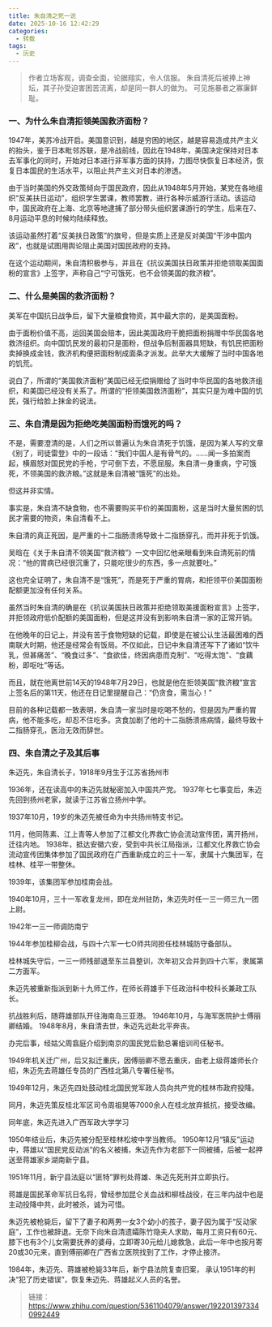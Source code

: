 ```yaml
---
title: 朱自清之死一说
date: 2025-10-16 12:42:29
categories:
  - 转载
tags:
  - 历史
---
```

> 作者立场客观，调查全面，论据翔实，令人信服。 
> 朱自清死后被捧上神坛，其子孙受迫害困苦流离，却是同一群人的做为。
> 可见施暴者之寡廉鲜耻。

### 一、为什么朱自清拒领美国救济面粉？
1947年，美苏冷战开启。美国意识到，越是穷困的地区，越是容易造成共产主义的抬头，鉴于日本毗邻苏联，是冷战前线，因此在1948年，美国决定保持对日本去军事化的同时，开始对日本进行非军事方面的扶持，力图尽快恢复日本经济，恢复日本国民的生活水平，以阻止共产主义对日本的渗透。

由于当时美国的外交政策倾向于国民政府，因此从1948年5月开始，某党在各地组织“反美扶日运动”，组织学生罢课，教师罢教，进行各种示威游行活动。该运动中，国民政府在上海、北京等地逮捕了部分带头组织罢课游行的学生，后来在7、8月运动平息的时候均陆续释放。

该运动虽然打着“反美扶日政策”的旗号，但是实质上还是反对美国“干涉中国内政”，也就是试图用舆论阻止美国对国民政府的支持。

在这个运动期间，朱自清积极参与，并且在《抗议美国扶日政策并拒绝领取美国面粉的宣言》上签字，声称自己“宁可饿死，也不会领美国的救济粮”。

### 二、什么是美国的救济面粉？

美军在中国抗日战争后，留下大量粮食物资，其中最大宗的，是美国面粉。

由于面粉价值不高，运回美国会赔本，因此美国政府干脆把面粉捐赠中华民国各地救济组织。向中国饥民发的最初只是面粉，但战争后制面器具短缺，有饥民把面粉卖掉换成金钱，救济机构便把面粉制成面条才派发。此举大大缓解了当时中国各地的饥荒。

说白了，所谓的“美国救济面粉”美国已经无偿捐赠给了当时中华民国的各地救济组织，和美国已经没有关系了。所谓的“拒领美国救济面粉”，其实只是为难中国的饥民，强行给脸上抹金的说法。

### 三、朱自清是因为拒绝吃美国面粉而饿死的吗？

不是，需要澄清的是，人们之所以普遍认为朱自清死于饥饿，是因为某人写的文章《别了，司徒雷登》中的一段话：“我们中国人是有骨气的。……闻一多拍案而起，横眉怒对国民党的手枪，宁可倒下去，不愿屈服。朱自清一身重病，宁可饿死，不领美国的救济粮。”这就是朱自清被“饿死”的出处。

但这并非实情。

事实是，朱自清不缺食物，也不需要购买平价的美国面粉，这是当时大量贫困的饥民才需要的物资，朱自清看不上。

朱自清的真正死因，是严重的十二指肠溃疡导致十二指肠穿孔，而并非死于饥饿。

吴晗在《关于朱自清不领美国“救济粮”》一文中回忆他亲眼看到朱自清死前的情况：“他的胃病已经很沉重了，只能吃很少的东西，多一点就要吐。”

这也完全证明了，朱自清不是“饿死”，而是死于严重的胃病，和拒领平价美国面粉配额更加没有任何关系。

虽然当时朱自清的确是在《抗议美国扶日政策并拒绝领取美援面粉宣言》上签字，并拒领政府低价配额的美国面粉，但是这并没有到影响朱自清一家的正常开销。

在他晚年的日记上，并没有苦于食物短缺的记载，即使是在被公认生活最困难的西南联大时期，他还是经常会有饭局。不仅如此，日记中朱自清还写下了诸如“饮牛乳，但甚痛苦”、“晚食过多”、“食欲佳，终因病患而克制”、“吃得太饱”、“食藕粉，即呕吐”等话。

而且，就在他离世前14天的1948年7月29日，也就是他在拒领美国“救济粮”宣言上签名后的第11天，他还在日记里提醒自己：“仍贪食，需当心！”

目前的各种记载都一致表明，朱自清一家当时是吃喝不愁的，但是因为严重的胃病，他不能多吃，却忍不住吃多。贪食加剧了他的十二指肠溃疡病情，最终导致十二指肠穿孔，医治无效而辞世。

### 四、朱自清之子及其后事  

朱迈先，朱自清长子，1918年9月生于江苏省扬州市

1936年，还在读高中的朱迈先就秘密加入中国共产党。
1937年七七事变后，朱迈先回到扬州老家，就读于江苏省立扬州中学。

1937年10月，19岁的朱迈先被任命为中共扬州特支书记。

11月，他同陈素、江上青等人参加了江都文化界救亡协会流动宣传团，离开扬州，迁往内地。
1938年，抵达安徽六安，受到中共长江局指派，江都文化界救亡协会流动宣传团集体参加了国民政府在广西重新成立的三十一军，隶属十六集团军，在桂林、桂平一带整休。 

1939年，该集团军参加桂南会战。

1940年10月，三十一军收复龙州，即在龙州驻防，朱迈先时任一三一师三九一团上尉。

1942年一三一师调防南宁

1944年参加桂柳会战，与四十六军一七O师共同担任桂林城防守备部队。

桂林城失守后，一三一师残部退至东兰县整训，次年初又合并到四十六军，隶属第二方面军。

朱迈先被重新指派到新十九师工作，在师长蒋雄手下任政治科中校科长兼政工队长。

抗战胜利后，随蒋雄部队开往海南岛三亚港。
1946年10月，与海军医院护士傅丽卿结婚。
1948年8月，朱自清去世，朱迈先远赴北平奔丧。

办完后事，经姑父周翕庭介绍到南京的国民党后勤总署组训司任秘书。

1949年机关迁广州，后又拟迁重庆，因傅丽卿不愿去重庆，由老上级蒋雄师长介绍，朱迈先去蒋雄任专员的广西桂北第八专署任秘书。

1949年12月，朱迈先四处鼓动桂北国民党军政人员向共产党的桂林市政府投降。

同月，朱迈先策反桂北军区司令周祖晃等7000余人在桂北放弃抵抗，接受改编。

同年底，朱迈先进入广西军政大学学习

1950年结业后，朱迈先被分配至桂林松坡中学当教师。
1950年12月“镇反”运动中，蒋雄以“国民党反动派”的名义被捕，朱迈先作为老部下一同被捕，后被一起押送至蒋雄家乡湖南新宁县。

1951年11月，新宁县法庭以“匪特”罪判处蒋雄、朱迈先死刑并立即执行。

蒋雄是国民革命军抗日名将，曾经参加昆仑关血战和柳桂战役，在三年内战中也是主动投降中共，此时被杀，诚为可惜。

朱迈先被枪毙后，留下了妻子和两男一女3个幼小的孩子，妻子因为属于“反动家庭”，工作也被辞退。无奈下向朱自清遗孀陈竹隐夫人求助，每月工资只有60元、膝下也有3个儿女需要抚养的婆母，立即寄30元给儿媳救急，此后一年中也按月寄20或30元来，直到傅丽卿在广西省立医院找到了工作，才停止接济。

1984年，朱迈先、蒋雄被枪毙33年后，新宁县法院复查旧案， 承认1951年的判决“犯了历史错误”，恢复朱迈先、蒋雄起义人员的名誉。

> 链接：https://www.zhihu.com/question/5361104079/answer/1922013973340992449
